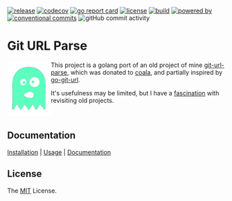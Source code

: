 [![release](https://img.shields.io/github/release/retr0h/git-url-parse.svg?style=for-the-badge)](https://github.com/retr0h/git-url-parse/releases/latest)
[![codecov](https://img.shields.io/codecov/c/github/retr0h/git-url-parse?token=clAMnFQCEQ&style=for-the-badge)](https://codecov.io/gh/retr0h/git-url-parse)
[![go report card](https://goreportcard.com/badge/github.com/retr0h/git-url-parse?style=for-the-badge)](https://goreportcard.com/report/github.com/retr0h/git-url-parse)
[![license](https://img.shields.io/badge/license-MIT-brightgreen.svg?style=for-the-badge)](LICENSE)
[![build](https://img.shields.io/github/actions/workflow/status/retr0h/git-url-parse/go.yml?style=for-the-badge)](https://github.com/retr0h/git-url-parse/actions/workflows/go.yml)
[![powered by](https://img.shields.io/badge/powered%20by-goreleaser-green.svg?style=for-the-badge)](https://github.com/goreleaser)
[![conventional commits](https://img.shields.io/badge/Conventional%20Commits-1.0.0-yellow.svg?style=for-the-badge)](https://conventionalcommits.org)
![gitHub commit activity](https://img.shields.io/github/commit-activity/m/retr0h/git-url-parse?style=for-the-badge)

# Git URL Parse

<img src="asset/logo.png" align="left" width="20%" height="20%" />

This project is a golang port of an old project of mine [git-url-parse][],
which was donated to [coala][], and partially inspired by [go-git-url][].

It's usefulness may be limited, but I have a [fascination][] with revisiting
old projects.

<br clear="left"/>

[git-url-parse]: https://github.com/coala/git-url-parse
[coala]: https://coala.io/#/home?lang=Python
[fascination]: https://retr0h.github.io/gilt/
[go-git-url]: https://github.com/kubescape/go-git-url/tree/master

## Documentation

[Installation][] | [Usage][] | [Documentation][]

[Installation]: https://retr0h.github.io/git-url-parse/installation
[Usage]: https://retr0h.github.io/git-url-parse/usage
[Documentation]: https://retr0h.github.io/git-url-parse/

## License

The [MIT][] License.

[MIT]: LICENSE
